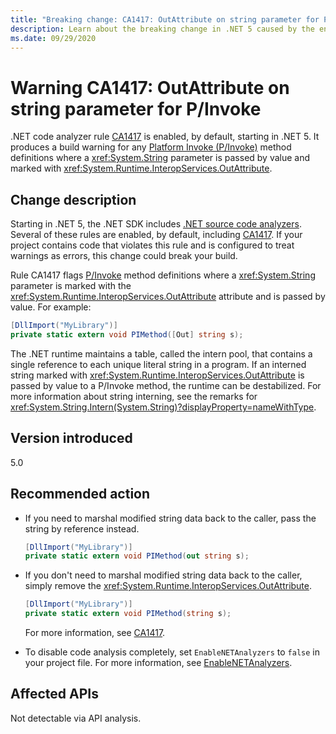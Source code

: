 ```yaml
---
title: "Breaking change: CA1417: OutAttribute on string parameter for P/Invoke"
description: Learn about the breaking change in .NET 5 caused by the enablement of code analysis rule CA1417.
ms.date: 09/29/2020
---
```

# Warning CA1417: OutAttribute on string parameter for P/Invoke

.NET code analyzer rule [CA1417](/visualstudio/code-quality/ca1417) is enabled, by default, starting in .NET 5. It produces a build warning for any [Platform Invoke (P/Invoke)](../../../../standard/native-interop/pinvoke.md) method definitions where a <xref:System.String> parameter is passed by value and marked with <xref:System.Runtime.InteropServices.OutAttribute>.

## Change description

Starting in .NET 5, the .NET SDK includes [.NET source code analyzers](../../../../fundamentals/code-analysis/overview.md). Several of these rules are enabled, by default, including [CA1417](/visualstudio/code-quality/ca1417). If your project contains code that violates this rule and is configured to treat warnings as errors, this change could break your build.

Rule CA1417 flags [P/Invoke](../../../../standard/native-interop/pinvoke.md) method definitions where a <xref:System.String> parameter is marked with the <xref:System.Runtime.InteropServices.OutAttribute> attribute and is passed by value. For example:

```csharp
[DllImport("MyLibrary")]
private static extern void PIMethod([Out] string s);
```

The .NET runtime maintains a table, called the intern pool, that contains a single reference to each unique literal string in a program. If an interned string marked with <xref:System.Runtime.InteropServices.OutAttribute> is passed by value to a P/Invoke method, the runtime can be destabilized. For more information about string interning, see the remarks for <xref:System.String.Intern(System.String)?displayProperty=nameWithType>.

## Version introduced

5.0

## Recommended action

- If you need to marshal modified string data back to the caller, pass the string by reference instead.

  ```csharp
  [DllImport("MyLibrary")]
  private static extern void PIMethod(out string s);
  ```

- If you don't need to marshal modified string data back to the caller, simply remove the <xref:System.Runtime.InteropServices.OutAttribute>.

  ```csharp
  [DllImport("MyLibrary")]
  private static extern void PIMethod(string s);
  ```

  For more information, see [CA1417](/visualstudio/code-quality/ca1417).

- To disable code analysis completely, set `EnableNETAnalyzers` to `false` in your project file. For more information, see [EnableNETAnalyzers](../../../project-sdk/msbuild-props.md#enablenetanalyzers).

## Affected APIs

Not detectable via API analysis.

<!--

### Affected APIs

Not detectable via API analysis.

### Category

Code analysis

-->

